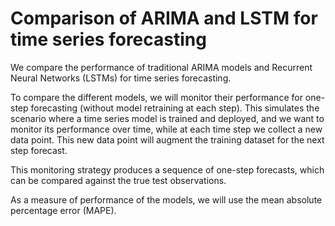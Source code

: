 # Comparison of ARIMA and LSTM for time series forecasting

We compare the performance of traditional ARIMA models and Recurrent Neural Networks (LSTMs) for time series forecasting.




To compare the different models, we will monitor their performance for one-step forecasting (without model retraining at each step). 
This simulates the scenario where a time series model is trained and deployed, and we want to monitor its performance over time, while at each time step we collect a new data point. This new data point will augment the training dataset for the next step forecast. 


This monitoring strategy produces a sequence of one-step forecasts, which can be compared against the true test observations. 

As a measure of performance of the models, we will use the mean absolute percentage error (MAPE). 


